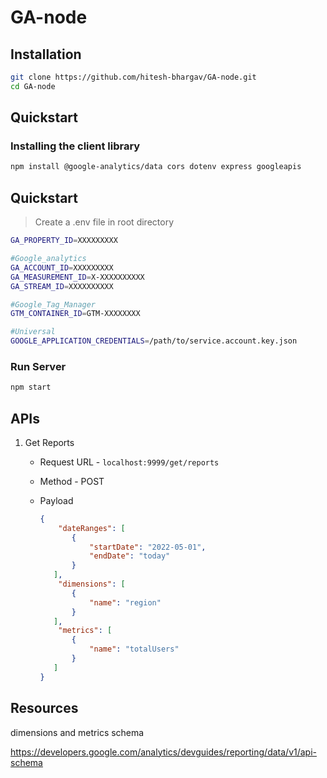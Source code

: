 # GA-node
## Installation
```bash
git clone https://github.com/hitesh-bhargav/GA-node.git
cd GA-node
```

## Quickstart

### Installing the client library

```bash
npm install @google-analytics/data cors dotenv express googleapis
```

## Quickstart
> Create a .env file in root directory 

```bash
GA_PROPERTY_ID=XXXXXXXXX

#Google_analytics
GA_ACCOUNT_ID=XXXXXXXXX
GA_MEASUREMENT_ID=X-XXXXXXXXXX
GA_STREAM_ID=XXXXXXXXXX

#Google_Tag_Manager
GTM_CONTAINER_ID=GTM-XXXXXXXX

#Universal
GOOGLE_APPLICATION_CREDENTIALS=/path/to/service.account.key.json
```

### Run Server

```bash
npm start
```

## APIs

1. Get Reports

   - Request URL - `localhost:9999/get/reports`

   - Method - POST

   - Payload

     ```json
     {
         "dateRanges": [
            {
                "startDate": "2022-05-01",
                "endDate": "today"
            }
        ],
         "dimensions": [
            {
                "name": "region"
            }
        ],
         "metrics": [
            {
                "name": "totalUsers"
            }
        ]
     }
     ```


## Resources
dimensions and metrics schema

https://developers.google.com/analytics/devguides/reporting/data/v1/api-schema
